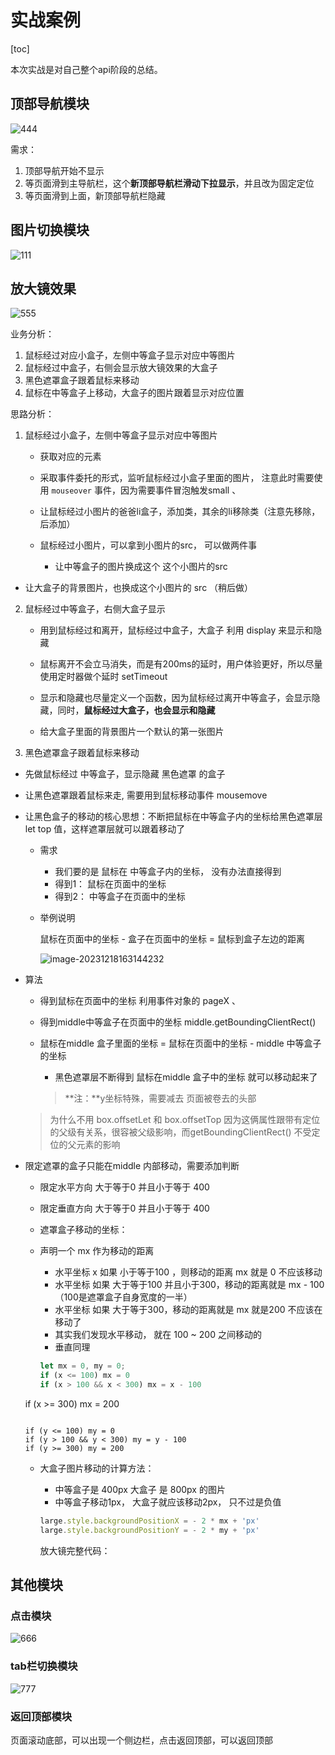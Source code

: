 # 实战案例

[toc]





本次实战是对自己整个api阶段的总结。

## 顶部导航模块

![444](http://images.newstar.net.cn/sally-imgs444.gif)

需求：

1. 顶部导航开始不显示
2. 等页面滑到主导航栏，这个**新顶部导航栏滑动下拉显示**，并且改为固定定位
3. 等页面滑到上面，新顶部导航栏隐藏



## 图片切换模块

![111](http://images.newstar.net.cn/sally-imgs111.gif) 





## 放大镜效果

![555](http://images.newstar.net.cn/sally-imgs555.gif)

业务分析：

1. 鼠标经过对应小盒子，左侧中等盒子显示对应中等图片
2. 鼠标经过中盒子，右侧会显示放大镜效果的大盒子
3. 黑色遮罩盒子跟着鼠标来移动
4. 鼠标在中等盒子上移动，大盒子的图片跟着显示对应位置





思路分析：

1. 鼠标经过小盒子，左侧中等盒子显示对应中等图片

   * 获取对应的元素

   * 采取事件委托的形式，监听鼠标经过小盒子里面的图片， 注意此时需要使用 `mouseover` 事件，因为需要事件冒泡触发small 、

   * 让鼠标经过小图片的爸爸li盒子，添加类，其余的li移除类（注意先移除，后添加）

   * 鼠标经过小图片，可以拿到小图片的src， 可以做两件事

     * 让中等盒子的图片换成这个 这个小图片的src
* 让大盒子的背景图片，也换成这个小图片的 src （稍后做）
  
   
  
   
  
2. 鼠标经过中等盒子，右侧大盒子显示

   * 用到鼠标经过和离开，鼠标经过中盒子，大盒子 利用 display 来显示和隐藏

   * 鼠标离开不会立马消失，而是有200ms的延时，用户体验更好，所以尽量使用定时器做个延时 setTimeout

   * 显示和隐藏也尽量定义一个函数，因为鼠标经过离开中等盒子，会显示隐藏，同时，**鼠标经过大盒子，也会显示和隐藏**

   * 给大盒子里面的背景图片一个默认的第一张图片

     

     

3. 黑色遮罩盒子跟着鼠标来移动

* 先做鼠标经过 中等盒子，显示隐藏 黑色遮罩 的盒子

* 让黑色遮罩跟着鼠标来走, 需要用到鼠标移动事件  mousemove  

* 让黑色盒子的移动的核心思想：不断把鼠标在中等盒子内的坐标给黑色遮罩层 let  top 值，这样遮罩层就可以跟着移动了

  * 需求

    * 我们要的是 鼠标在 中等盒子内的坐标， 没有办法直接得到
    * 得到1：  鼠标在页面中的坐标
    * 得到2：  中等盒子在页面中的坐标

  * 举例说明

    鼠标在页面中的坐标 - 盒子在页面中的坐标 = 鼠标到盒子左边的距离
  
    ![image-20231218163144232](http://images.newstar.net.cn/sally-imgsimage-20231218163144232.png) 
  
* 算法
  
    * 得到鼠标在页面中的坐标    利用事件对象的  pageX  、
    * 得到middle中等盒子在页面中的坐标   middle.getBoundingClientRect()
  * 鼠标在middle 盒子里面的坐标   =   鼠标在页面中的坐标  -   middle 中等盒子的坐标
    * 黑色遮罩层不断得到       鼠标在middle 盒子中的坐标 就可以移动起来了

    > **注：**y坐标特殊，需要减去 页面被卷去的头部 
    >
  > 为什么不用 box.offsetLet 和 box.offsetTop  因为这俩属性跟带有定位的父级有关系，很容被父级影响，而getBoundingClientRect() 不受定位的父元素的影响
  
* 限定遮罩的盒子只能在middle 内部移动，需要添加判断
  
    * 限定水平方向 大于等于0 并且小于等于 400
    * 限定垂直方向 大于等于0 并且小于等于 400
    
  * 遮罩盒子移动的坐标： 
  
  * 声明一个 mx 作为移动的距离
    * 水平坐标 x 如果 小于等于100 ，则移动的距离 mx 就是  0  不应该移动
    * 水平坐标 如果 大于等于100 并且小于300，移动的距离就是  mx - 100 （100是遮罩盒子自身宽度的一半）
    * 水平坐标 如果 大于等于300，移动的距离就是  mx   就是200  不应该在移动了
    * 其实我们发现水平移动， 就在 100 ~ 200 之间移动的
    * 垂直同理
  
    ```javascript
    let mx = 0, my = 0;
    if (x <= 100) mx = 0
    if (x > 100 && x < 300) mx = x - 100
  if (x >= 300) mx = 200
    
    ```
  
  if (y <= 100) my = 0
    if (y > 100 && y < 300) my = y - 100
  if (y >= 300) my = 200
    ```
  
  * 大盒子图片移动的计算方法：
  
    * 中等盒子是 400px  大盒子 是 800px 的图片
    * 中等盒子移动1px， 大盒子就应该移动2px， 只不过是负值
  
    ```javascript
    large.style.backgroundPositionX = - 2 * mx + 'px'
    large.style.backgroundPositionY = - 2 * my + 'px'
    ```
  
    放大镜完整代码：
  
    



## 其他模块

 

### 点击模块

![666](http://images.newstar.net.cn/sally-imgs666.gif) 



### tab栏切换模块

![777](http://images.newstar.net.cn/sally-imgs777.gif)



### 返回顶部模块

页面滚动底部，可以出现一个侧边栏，点击返回顶部，可以返回顶部